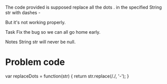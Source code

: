 The code provided is supposed replace all the dots . in the specified String str with dashes -

But it's not working properly.

Task
Fix the bug so we can all go home early.

Notes
String str will never be null.

# Problem code
var replaceDots = function(str) {
  return str.replace(/./, '-');
}
